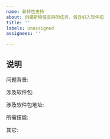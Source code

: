 ```yaml
---
name: 新特性支持
about: 创建新特性支持的任务，包含引入软件包
title: ''
labels: Unassigned
assignees: ''

---
```


<!-- 不要忘记创建的时候 label 选择难度 -->
<!-- 请不要将本 issue 放置到 LLVM 平行宇宙计划 board -->

## 说明

<!-- 问题背景: 简单描述为什么我们需要这个新特性 -->
问题背景: 
<!-- 这个特性可能涉及到的软件包 -->
涉及软件包: 
<!-- 这个特性可能涉及到的软件包的地址，通常是 src-openeuler/xxx，如果引入软件包则为上游地址 -->
涉及软件包地址: 
<!-- 所需技能: 简单描述这是什么语言栈/需要具备什么能力 -->
所需技能: 
<!-- 其它额外补充的信息都可以写在这里 -->
其它:
